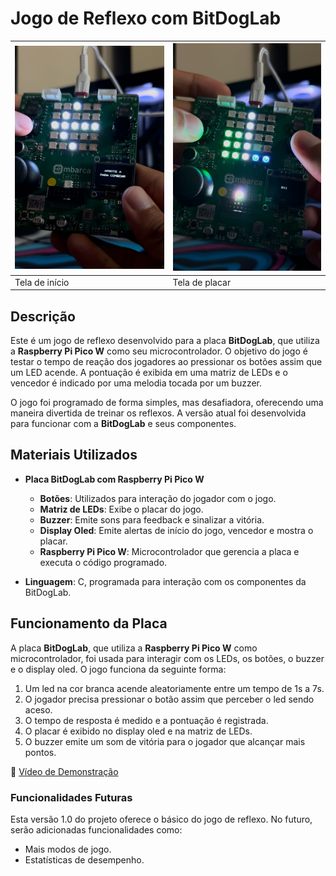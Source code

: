 # Jogo de Reflexo com BitDogLab

| ![Tela de início](img/photo1.jpg) | ![Tela de placar](img/photo2.jpg) |
|-----------------------------------|-----------------------------------|
|         Tela de início            |          Tela de placar           |

## Descrição

Este é um jogo de reflexo desenvolvido para a placa **BitDogLab**, que utiliza a **Raspberry Pi Pico W** como seu microcontrolador. O objetivo do jogo é testar o tempo de reação dos jogadores ao pressionar os botões assim que um LED acende. A pontuação é exibida em uma matriz de LEDs e o vencedor é indicado por uma melodia tocada por um buzzer. 

O jogo foi programado de forma simples, mas desafiadora, oferecendo uma maneira divertida de treinar os reflexos. A versão atual  foi desenvolvida para funcionar com a **BitDogLab** e seus componentes.

## Materiais Utilizados

- **Placa BitDogLab com Raspberry Pi Pico W**
  - **Botões**: Utilizados para interação do jogador com o jogo.
  - **Matriz de LEDs**: Exibe o placar do jogo.
  - **Buzzer**: Emite sons para feedback e sinalizar a vitória.
  - **Display Oled**: Emite alertas de início do jogo, vencedor e mostra o placar.
  - **Raspberry Pi Pico W**: Microcontrolador que gerencia a placa e executa o código programado.

- **Linguagem**: C, programada para interação com os componentes da BitDogLab.

## Funcionamento da Placa

A placa **BitDogLab**, que utiliza a **Raspberry Pi Pico W** como microcontrolador, foi usada para interagir com os LEDs, os botões, o buzzer e o display oled. O jogo funciona da seguinte forma:

1. Um led na cor branca acende aleatoriamente entre um tempo de 1s a 7s.
2. O jogador precisa pressionar o botão assim que perceber o led sendo aceso.
3. O tempo de resposta é medido e a pontuação é registrada.
4. O placar é exibido no display oled e na matriz de LEDs.
5. O buzzer emite um som de vitória para o jogador que alcançar mais pontos.


🎥 [Vídeo de Demonstração](https://youtube.com/shorts/FMKY9TK0UeQ?feature=share)

### Funcionalidades Futuras

Esta versão 1.0 do projeto oferece o básico do jogo de reflexo. No futuro, serão adicionadas funcionalidades como:
- Mais modos de jogo.
- Estatísticas de desempenho.

